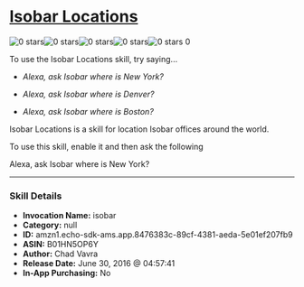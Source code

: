 # [Isobar Locations](http://alexa.amazon.com/#skills/amzn1.echo-sdk-ams.app.8476383c-89cf-4381-aeda-5e01ef207fb9)
![0 stars](../../images/ic_star_border_black_18dp_1x.png)![0 stars](../../images/ic_star_border_black_18dp_1x.png)![0 stars](../../images/ic_star_border_black_18dp_1x.png)![0 stars](../../images/ic_star_border_black_18dp_1x.png)![0 stars](../../images/ic_star_border_black_18dp_1x.png) 0

To use the Isobar Locations skill, try saying...

* *Alexa, ask Isobar where is New York?*

* *Alexa, ask Isobar where is Denver?*

* *Alexa, ask Isobar where is Boston?*

Isobar Locations is a skill for location Isobar offices around the world.  

To use this skill, enable it and then ask the following

Alexa, ask Isobar where is New York?

***

### Skill Details

* **Invocation Name:** isobar
* **Category:** null
* **ID:** amzn1.echo-sdk-ams.app.8476383c-89cf-4381-aeda-5e01ef207fb9
* **ASIN:** B01HN5OP6Y
* **Author:** Chad Vavra
* **Release Date:** June 30, 2016 @ 04:57:41
* **In-App Purchasing:** No
